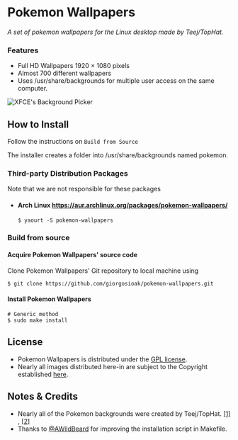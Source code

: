 # Pokemon Wallpapers

_A set of pokemon wallpapers for the Linux desktop made by Teej/TopHat._

### Features
* Full HD Wallpapers 1920 × 1080 pixels
* Almost 700 different wallpapers
* Uses /usr/share/backgrounds for multiple user access on the same computer.

![XFCE's Background Picker ](http://i.imgur.com/HmElSzT.png)

## How to Install

Follow the instructions on `Build from Source`

The installer creates a folder into /usr/share/backgrounds named pokemon.

### Third-party Distribution Packages

Note that we are not responsible for these packages

* #### Arch Linux https://aur.archlinux.org/packages/pokemon-wallpapers/
  ```shell
  $ yaourt -S pokemon-wallpapers
  ```

### Build from source
#### Acquire Pokemon Wallpapers' source code
Clone Pokemon Wallpapers' Git repository to local machine using

```shell
$ git clone https://github.com/giorgosioak/pokemon-wallpapers.git
```

#### Install Pokemon Wallpapers
```shell
# Generic method
$ sudo make install
```

## License
* Pokemon Wallpapers is distributed under the [GPL license](https://www.gnu.org/licenses/gpl-3.0.en.html).
* Nearly all images distributed here-in are subject to the Copyright established [here](https://pldh.net/basics/credits#pldh_copyright).

## Notes & Credits
* Nearly all of the Pokemon backgrounds were created by Teej/TopHat. [[1]](https://pldh.net/gallery/the493) , [[2]](https://pldh.net/gallery/unovacollection)
* Thanks to [@AWildBeard](https://github.com/AWildBeard) for improving the installation script in Makefile.

